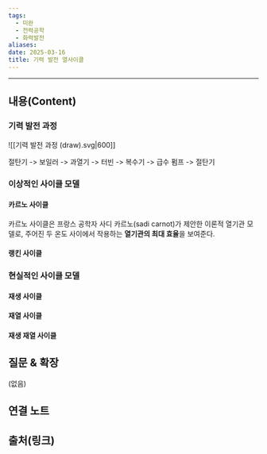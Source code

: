 ```yaml
---
tags:
  - 미완
  - 전력공학
  - 화력발전
aliases: 
date: 2025-03-16
title: 기력 발전 열사이클
---
```


---

## 내용(Content)

### 기력 발전 과정

![[기력 발전 과정 (draw).svg|600]]

절탄기 -> 보일러 -> 과열기 -> 터빈 -> 복수기 -> 급수 펌프 -> 절탄기

### 이상적인 사이클 모델

#### 카르노 사이클

카르노 사이클은 프랑스 공학자 사디 카르노(sadi carnot)가 제안한 이론적 열기관 모델로, 주어진 두 온도 사이에서 작용하는 **열기관의 최대 효율**을 보여준다. 



#### 랭킨 사이클





### 현실적인 사이클 모델

#### 재생 사이클


#### 재열 사이클

#### 재생 재열 사이클

## 질문 & 확장

(없음)

## 연결 노트

## 출처(링크)





